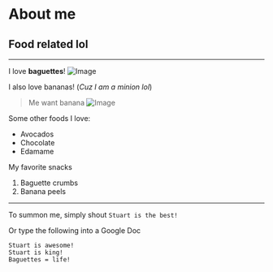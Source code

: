 # About me
## Food related lol

---

I love **baguettes**!
![Image](https://www.allrecipes.com/thmb/UXkCdF6ivTC4ax1TCvFhAp1qj8Q=/1500x0/filters:no_upscale():max_bytes(150000):strip_icc()/7028-french-baguette-ddmfs-1x1-1-2cb019372fd6453e81bbb4d434f05714.jpg)

I also love bananas! (*Cuz I am a minion lol*)
> Me want banana
![Image](https://i.pinimg.com/originals/e2/17/1d/e2171db7e4b7240724be6485e37af193.jpg)

Some other foods I love:
* Avocados
* Chocolate
* Edamame

My favorite snacks
1. Baguette crumbs
2. Banana peels

---

To summon me, simply shout `Stuart is the best!`

Or type the following into a Google Doc
```
Stuart is awesome!
Stuart is king!
Baguettes = life!
```
